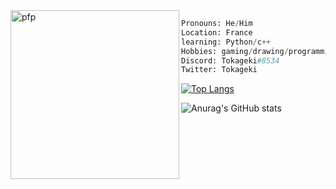 

<!--
**tokageki/tokageki** is a ✨ _special_ ✨ repository because its `README.md` (this file) appears on your GitHub profile.

Here are some ideas to get you started:

- 🔭 I’m currently working on ...
- 🌱 I’m currently learning ...
- 👯 I’m looking to collaborate on ...
- 🤔 I’m looking for help with ...
- 💬 Ask me about ...
- 📫 How to reach me: ...
- 😄 Pronouns: ...
- ⚡ Fun fact: ...
-->

<img align="left" src="https://avatars.githubusercontent.com/u/58886109?v=4" alt="pfp" width="270"/>

```py
Pronouns: He/Him
Location: France
learning: Python/c++
Hobbies: gaming/drawing/programming
Discord: Tokageki#8534
Twitter: Tokageki
```

[![Top Langs](https://github-readme-stats.vercel.app/api/top-langs/?username=tokageki&layout=compact&theme=radical)](https://github.com/anuraghazra/github-readme-stats)

![Anurag's GitHub stats](https://github-readme-stats.vercel.app/api?username=tokageki&hide=issues&show_icons=true&theme=radical)


